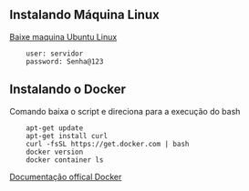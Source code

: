 ## Instalando Máquina Linux    

[Baixe maquina Ubuntu Linux](https://releases.ubuntu.com/20.04.3/ubuntu-20.04.3-desktop-amd64.iso)   

        user: servidor   
        password: Senha@123  
 
## Instalando o Docker    

Comando baixa o script e direciona para a execução do bash     

        apt-get update   
        apt-get install curl   
        curl -fsSL https://get.docker.com | bash   
        docker version   
        docker container ls     
  
[Documentação offical Docker](https://docs.docker.com/get-docker/)   
